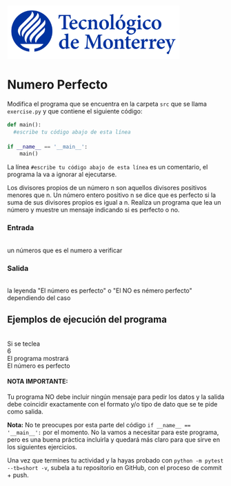 ![Tec de Monterrey](../../images/logotecmty.png)
# Numero Perfecto

Modifica el programa que se encuentra en la carpeta `src` que se llama
`exercise.py` y que contiene el siguiente código:

```python
def main():
  #escribe tu código abajo de esta línea

if __name__ == '__main__':
    main()
```
La línea `#escribe tu código abajo de esta línea` es un comentario,
el programa la va a ignorar al ejecutarse.

Los divisores propios de un número n son aquellos divisores positivos menores que n.
Un número entero positivo n se dice que es perfecto si la suma de sus divisores propios es igual a n.
Realiza un programa que lea un número y muestre un mensaje indicando si es perfecto o no.


### Entrada
<br>un números que es el numero a verificar  

### Salida
<br>la leyenda "El número es perfecto" o "El NO es némero perfecto"  dependiendo del caso

## Ejemplos de ejecución del programa
<br>Si se teclea
<br>6
<br>El programa mostrará
<br>El número es perfecto
#### NOTA IMPORTANTE:
Tu programa NO debe incluir ningún mensaje para pedir los datos y la salida debe coincidir exactamente con el formato y/o tipo de dato que se te pide como salida.

**Nota:** No te preocupes por esta parte del código
`if __name__ == '__main__':` por el momento.
No la vamos a necesitar para este programa, pero es una buena práctica
incluirla y quedará más claro para que sirve en los siguientes ejercicios.

Una vez que termines tu actividad y la hayas probado con
`python -m pytest --tb=short -v`, subela a tu repositorio en GitHub,
con el proceso de commit + push.
